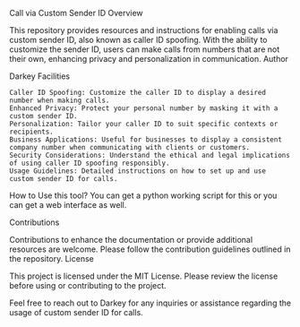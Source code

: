 Call via Custom Sender ID
Overview

This repository provides resources and instructions for enabling calls via custom sender ID, also known as caller ID spoofing. With the ability to customize the sender ID, users can make calls from numbers that are not their own, enhancing privacy and personalization in communication.
Author

Darkey
Facilities

    Caller ID Spoofing: Customize the caller ID to display a desired number when making calls.
    Enhanced Privacy: Protect your personal number by masking it with a custom sender ID.
    Personalization: Tailor your caller ID to suit specific contexts or recipients.
    Business Applications: Useful for businesses to display a consistent company number when communicating with clients or customers.
    Security Considerations: Understand the ethical and legal implications of using caller ID spoofing responsibly.
    Usage Guidelines: Detailed instructions on how to set up and use custom sender ID for calls.

How to Use this tool?
You can get a python working script for this or you can get a web interface as well.


Contributions

Contributions to enhance the documentation or provide additional resources are welcome. Please follow the contribution guidelines outlined in the repository.
License

This project is licensed under the MIT License. Please review the license before using or contributing to the project.

Feel free to reach out to Darkey for any inquiries or assistance regarding the usage of custom sender ID for calls.
